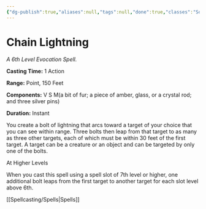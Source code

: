 ```yaml
---
{"dg-publish":true,"aliases":null,"tags":null,"done":true,"classes":"Sorcerer, Wizard,","spellLevel":6,"school":"Evocation","source":"PHB","permalink":"/spells/chain-lightning/","dgHomeLink":false,"dgPassFrontmatter":true}
---
```


# Chain Lightning
*A 6th Level Evocation Spell.*

**Casting Time:** 1 Action

**Range:** Point, 150 Feet

**Components:** V S M(a bit of fur; a piece of amber, glass, or a crystal rod; and three silver pins)

**Duration:** Instant

You create a bolt of lightning that arcs toward a target of your choice that you can see within range. Three bolts then leap from that target to as many as three other targets, each of which must be within 30 feet of the first target. A target can be a creature or an object and can be targeted by only one of the bolts.

At Higher Levels

When you cast this spell using a spell slot of 7th level or higher, one additional bolt leaps from the first target to another target for each slot level above 6th.

[[Spellcasting/Spells|Spells]]